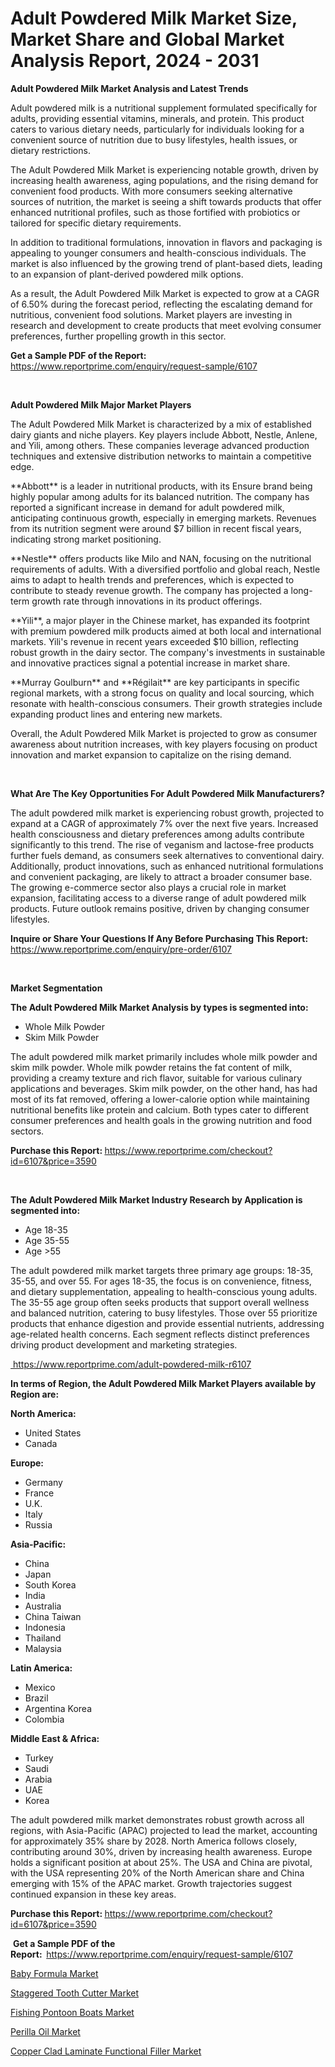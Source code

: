 <p><h1>Adult Powdered Milk Market Size, Market Share and Global Market Analysis Report, 2024 - 2031</h1></p><p><strong>Adult Powdered Milk Market Analysis and Latest Trends</strong></p>
<p><p>Adult powdered milk is a nutritional supplement formulated specifically for adults, providing essential vitamins, minerals, and protein. This product caters to various dietary needs, particularly for individuals looking for a convenient source of nutrition due to busy lifestyles, health issues, or dietary restrictions.</p><p>The Adult Powdered Milk Market is experiencing notable growth, driven by increasing health awareness, aging populations, and the rising demand for convenient food products. With more consumers seeking alternative sources of nutrition, the market is seeing a shift towards products that offer enhanced nutritional profiles, such as those fortified with probiotics or tailored for specific dietary requirements.</p><p>In addition to traditional formulations, innovation in flavors and packaging is appealing to younger consumers and health-conscious individuals. The market is also influenced by the growing trend of plant-based diets, leading to an expansion of plant-derived powdered milk options.</p><p>As a result, the Adult Powdered Milk Market is expected to grow at a CAGR of 6.50% during the forecast period, reflecting the escalating demand for nutritious, convenient food solutions. Market players are investing in research and development to create products that meet evolving consumer preferences, further propelling growth in this sector.</p></p>
<p><strong>Get a Sample PDF of the Report:&nbsp;</strong> <a href="https://www.reportprime.com/enquiry/request-sample/6107">https://www.reportprime.com/enquiry/request-sample/6107</a></p>
<p>&nbsp;</p>
<p><strong>Adult Powdered Milk Major Market Players</strong></p>
<p><p>The Adult Powdered Milk Market is characterized by a mix of established dairy giants and niche players. Key players include Abbott, Nestle, Anlene, and Yili, among others. These companies leverage advanced production techniques and extensive distribution networks to maintain a competitive edge.</p><p>**Abbott** is a leader in nutritional products, with its Ensure brand being highly popular among adults for its balanced nutrition. The company has reported a significant increase in demand for adult powdered milk, anticipating continuous growth, especially in emerging markets. Revenues from its nutrition segment were around $7 billion in recent fiscal years, indicating strong market positioning.</p><p>**Nestle** offers products like Milo and NAN, focusing on the nutritional requirements of adults. With a diversified portfolio and global reach, Nestle aims to adapt to health trends and preferences, which is expected to contribute to steady revenue growth. The company has projected a long-term growth rate through innovations in its product offerings.</p><p>**Yili**, a major player in the Chinese market, has expanded its footprint with premium powdered milk products aimed at both local and international markets. Yili's revenue in recent years exceeded $10 billion, reflecting robust growth in the dairy sector. The company's investments in sustainable and innovative practices signal a potential increase in market share.</p><p>**Murray Goulburn** and **Régilait** are key participants in specific regional markets, with a strong focus on quality and local sourcing, which resonate with health-conscious consumers. Their growth strategies include expanding product lines and entering new markets.</p><p>Overall, the Adult Powdered Milk Market is projected to grow as consumer awareness about nutrition increases, with key players focusing on product innovation and market expansion to capitalize on the rising demand.</p></p>
<p>&nbsp;</p>
<p><strong>What Are The Key Opportunities For Adult Powdered Milk Manufacturers?</strong></p>
<p><p>The adult powdered milk market is experiencing robust growth, projected to expand at a CAGR of approximately 7% over the next five years. Increased health consciousness and dietary preferences among adults contribute significantly to this trend. The rise of veganism and lactose-free products further fuels demand, as consumers seek alternatives to conventional dairy. Additionally, product innovations, such as enhanced nutritional formulations and convenient packaging, are likely to attract a broader consumer base. The growing e-commerce sector also plays a crucial role in market expansion, facilitating access to a diverse range of adult powdered milk products. Future outlook remains positive, driven by changing consumer lifestyles.</p></p>
<p><strong>Inquire or Share Your Questions If Any Before Purchasing This Report:</strong> <a href="https://www.reportprime.com/enquiry/pre-order/6107">https://www.reportprime.com/enquiry/pre-order/6107</a></p>
<p>&nbsp;</p>
<p><strong>Market Segmentation</strong></p>
<p><strong>The Adult Powdered Milk Market Analysis by types is segmented into:</strong></p>
<p><ul><li>Whole Milk Powder</li><li>Skim Milk Powder</li></ul></p>
<p><p>The adult powdered milk market primarily includes whole milk powder and skim milk powder. Whole milk powder retains the fat content of milk, providing a creamy texture and rich flavor, suitable for various culinary applications and beverages. Skim milk powder, on the other hand, has had most of its fat removed, offering a lower-calorie option while maintaining nutritional benefits like protein and calcium. Both types cater to different consumer preferences and health goals in the growing nutrition and food sectors.</p></p>
<p><strong>Purchase this Report:&nbsp;</strong><a href="https://www.reportprime.com/checkout?id=6107&price=3590">https://www.reportprime.com/checkout?id=6107&price=3590</a></p>
<p>&nbsp;</p>
<p><strong>The Adult Powdered Milk Market Industry Research by Application is segmented into:</strong></p>
<p><ul><li>Age 18-35</li><li>Age 35-55</li><li>Age >55</li></ul></p>
<p><p>The adult powdered milk market targets three primary age groups: 18-35, 35-55, and over 55. For ages 18-35, the focus is on convenience, fitness, and dietary supplementation, appealing to health-conscious young adults. The 35-55 age group often seeks products that support overall wellness and balanced nutrition, catering to busy lifestyles. Those over 55 prioritize products that enhance digestion and provide essential nutrients, addressing age-related health concerns. Each segment reflects distinct preferences driving product development and marketing strategies.</p></p>
<p><a href="https://www.reportprime.com/adult-powdered-milk-r6107">&nbsp;https://www.reportprime.com/adult-powdered-milk-r6107</a></p>
<p><strong>In terms of Region, the Adult Powdered Milk Market Players available by Region are:</strong></p>
<p>
    <p> <strong> North America: </strong>
        <ul>
            <li>United States</li>
            <li>Canada</li>
        </ul>
        </p> 
    <p> <strong> Europe: </strong>
        <ul>
            <li>Germany</li>
            <li>France</li>
            <li>U.K.</li>
            <li>Italy</li>
            <li>Russia</li>
        </ul>
        </p> 
    <p> <strong> Asia-Pacific: </strong>
        <ul>
            <li>China</li>
            <li>Japan</li>
            <li>South Korea</li>
            <li>India</li>
            <li>Australia</li>
            <li>China Taiwan</li>
            <li>Indonesia</li>
            <li>Thailand</li>
            <li>Malaysia</li>
        </ul>
        </p> 
    <p> <strong> Latin America: </strong>
        <ul>
            <li>Mexico</li>
            <li>Brazil</li>
            <li>Argentina Korea</li>
            <li>Colombia</li>
        </ul>
        </p> 
    <p> <strong> Middle East & Africa: </strong>
        <ul>
            <li>Turkey</li>
            <li>Saudi</li>
            <li>Arabia</li>
            <li>UAE</li>
            <li>Korea</li>
        </ul>
    </p>
    </p>
<p><p>The adult powdered milk market demonstrates robust growth across all regions, with Asia-Pacific (APAC) projected to lead the market, accounting for approximately 35% share by 2028. North America follows closely, contributing around 30%, driven by increasing health awareness. Europe holds a significant position at about 25%. The USA and China are pivotal, with the USA representing 20% of the North American share and China emerging with 15% of the APAC market. Growth trajectories suggest continued expansion in these key areas.</p></p>
<p><strong>Purchase this Report: </strong><a href="https://www.reportprime.com/checkout?id=6107&price=3590">https://www.reportprime.com/checkout?id=6107&price=3590</a></p>
<p>&nbsp;<strong>Get a Sample PDF of the Report:&nbsp;&nbsp;</strong><a href="https://www.reportprime.com/enquiry/request-sample/6107">https://www.reportprime.com/enquiry/request-sample/6107</a></p>
<p><strong></strong></p>
<p><p><a href="https://github.com/AngelaWalsh696/Market-Research-Report-List-1/blob/main/baby-formula-market.md">Baby Formula Market</a></p><p><a href="https://medium.com/@djjdj3773/unlocking-growth-potential-market-strategic-analysis-of-staggered-tooth-cutter-market-forecasted-b2dcf0537656">Staggered Tooth Cutter Market</a></p><p><a href="https://www.linkedin.com/pulse/fishing-pontoon-boats-market-trends-analysis-opportunities-rhtyf?trackingId=7TJ04JcfRHqr7Yvi3%2BlyNg%3D%3D">Fishing Pontoon Boats Market</a></p><p><a href="https://github.com/SanjidaKhan901/Market-Research-Report-List-1/blob/main/perilla-oil-market.md">Perilla Oil Market</a></p><p><a href="https://issuu.com/reportprime-2/docs/copper-clad-laminate-functional-fil_cd4258cef758b8">Copper Clad Laminate Functional Filler Market</a></p></p>
